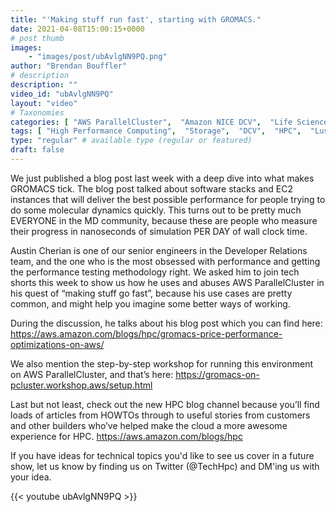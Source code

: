 ```yaml
---
title: "'Making stuff run fast', starting with GROMACS."
date: 2021-04-08T15:00:15+0000
# post thumb
images:
    - "images/post/ubAvlgNN9PQ.png"
author: "Brendan Bouffler"
# description
description: ""
video_id: "ubAvlgNN9PQ"
layout: "video"
# Taxonomies
categories: [ "AWS ParallelCluster",  "Amazon NICE DCV",  "Life Sciences", ]
tags: [ "High Performance Computing",  "Storage",  "DCV",  "HPC",  "Lustre",  "vizualization",  "EC2",  "Schedulers",  "ParallelCluster",  "GPUs",  "virtualization",  "GROMACS",  "CPUs",  "molecular dynamics",  "techshorts", ]
type: "regular" # available type (regular or featured)
draft: false
---
```


We just published a blog post last week with a deep dive into what makes GROMACS tick. The blog post talked about software stacks and EC2 instances that will deliver the best possible performance for people trying to do some molecular dynamics quickly. This turns out to be pretty much EVERYONE in the MD community, because these are people who measure their progress in nanoseconds of simulation PER DAY of wall clock time.

Austin Cherian is one of our senior engineers in the Developer Relations team, and the one who is the most obsessed with performance and getting the performance testing methodology right. We asked him to join tech shorts this week to show us how he uses and abuses AWS ParallelCluster in his quest of “making stuff go fast”, because his use cases are pretty common, and might help you imagine some better ways of working.

During the discussion, he talks about his blog post which you can find here: https://aws.amazon.com/blogs/hpc/gromacs-price-performance-optimizations-on-aws/

We also mention the step-by-step workshop for running this environment on AWS ParallelCluster, and that’s here: https://gromacs-on-pcluster.workshop.aws/setup.html

Last but not least, check out the new HPC blog channel because you’ll find loads of articles from HOWTOs through to useful stories from customers and other builders who’ve helped make the cloud a more awesome experience for HPC.  https://aws.amazon.com/blogs/hpc

If you have ideas for technical topics you'd like to see us cover in a future show, let us know by finding us on Twitter (@TechHpc) and DM'ing us with your idea.

{{< youtube ubAvlgNN9PQ >}}